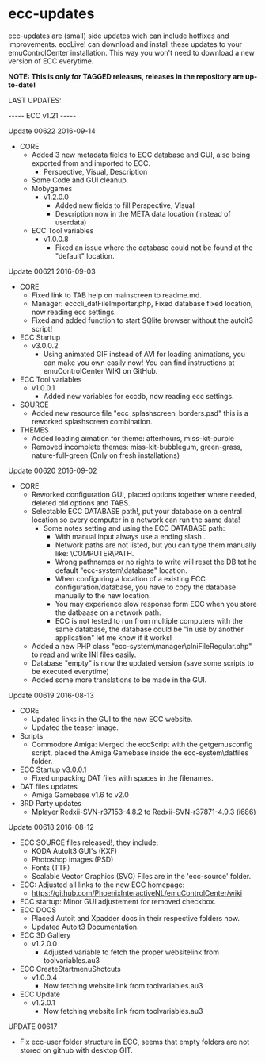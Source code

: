 # ecc-updates
ecc-updates are (small) side updates wich can include hotfixes and improvements.
eccLive! can download and install these updates to your emuControlCenter installation.
This way you won't need to download a new version of ECC everytime.

**NOTE: This is only for TAGGED releases, releases in the repository are up-to-date!**

LAST UPDATES:

----- ECC v1.21 -----

Update 00622 2016-09-14
- CORE
  - Added 3 new metadata fields to ECC database and GUI, also being exported from and imported to ECC.
    - Perspective, Visual, Description
  - Some Code and GUI cleanup.
  - Mobygames
    - v1.2.0.0
      - Added new fields to fill Perspective, Visual
      - Description now in the META data location (instead of userdata)
  - ECC Tool variables
      - v1.0.0.8
        - Fixed an issue where the database could not be found at the "default" location.

Update 00621 2016-09-03
- CORE
  - Fixed link to TAB help on mainscreen to readme.md.
  - Manager: ecccli_datFileImporter.php, Fixed database fixed location, now reading ecc settings.
  - Fixed and added function to start SQlite browser without the autoit3 script!
- ECC Startup
  - v3.0.0.2
    - Using animated GIF instead of AVI for loading animations, you can make you own easily now!
      You can find instructions at emuControlCenter WIKI on GitHub.
- ECC Tool variables
  - v1.0.0.1
    - Added new variables for eccdb, now reading ecc settings.
- SOURCE
  - Added new resource file "ecc_splashscreen_borders.psd" this is a reworked splashscreen combination.
- THEMES
  - Added loading aimation for theme: afterhours, miss-kit-purple
  - Removed incomplete themes: miss-kit-bubblegum, green-grass, nature-full-green
    (Only on fresh installations)

Update 00620 2016-09-02
- CORE
  - Reworked configuration GUI, placed options together where needed, deleted old options and TABS.
  - Selectable ECC DATABASE path!, put your database on a central location so every computer
    in a network can run the same data!
    - Some notes setting and using the ECC DATABASE path:
      - With manual input always use a ending slash \.
      - Network paths are not listed, but you can type them manually like: \\COMPUTER\PATH\.
      - Wrong pathnames or no rights to write will reset the DB tot he default "ecc-system\database" location.
      - When configuring a location of a existing ECC configuration/database, you have to copy the database
        manually to the new location.
      - You may experience slow response form ECC when you store the datbaase on a network path.
      - ECC is not tested to run from multiple computers with the same database,
        the database could be "in use by another application" let me know if it works!
  - Added a new PHP class "ecc-system\manager\cIniFileRegular.php" to read and write INI files easily.
  - Database "empty" is now the updated version (save some scripts to be executed everytime)
  - Added some more translations to be made in the GUI.

Update 00619 2016-08-13
- CORE
  - Updated links in the GUI to the new ECC website.
  - Updated the teaser image.
- Scripts
  - Commodore Amiga: Merged the eccScript with the getgemusconfig script, placed
    the Amiga Gamebase inside the ecc-system\datfiles folder.
- ECC Startup v3.0.0.1
  - Fixed unpacking DAT files with spaces in the filenames.
- DAT files updates
  - Amiga Gamebase v1.6 to v2.0
- 3RD Party updates
  - Mplayer Redxii-SVN-r37153-4.8.2 to Redxii-SVN-r37871-4.9.3 (i686)

Update 00618 2016-08-12
- ECC SOURCE files released!, they include:
  - KODA AutoIt3 GUI's (KXF)
  - Photoshop images (PSD)
  - Fonts (TTF)
  - Scalable Vector Graphics (SVG)
  Files are in the 'ecc-source' folder.
- ECC: Adjusted all links to the new ECC homepage:
  - https://github.com/PhoenixInteractiveNL/emuControlCenter/wiki
- ECC startup: Minor GUI adjustement for removed checkbox.
- ECC DOCS
  - Placed Autoit and Xpadder docs in their respective folders now.
  - Updated Autoit3 Documentation.
- ECC 3D Gallery
  - v1.2.0.0
    - Adjusted variable to fetch the proper websitelink from toolvariables.au3
- ECC CreateStartmenuShotcuts
  - v1.0.0.4
    - Now fetching website link from toolvariables.au3
- ECC Update
  - v1.2.0.1
    - Now fetching website link from toolvariables.au3

UPDATE 00617
- Fix ecc-user folder structure in ECC, seems that empty folders are not stored
  on github with desktop GIT.
